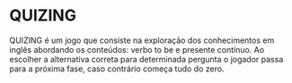 # QUIZING
QUIZING é um jogo que consiste na exploração dos conhecimentos em inglês abordando os conteúdos: verbo to be e presente contínuo. Ao escolher a alternativa correta para determinada pergunta o jogador passa para a próxima fase, caso contrário começa tudo do zero.
